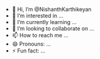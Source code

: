- 👋 Hi, I’m @NishanthKarthikeyan
- 👀 I’m interested in ...
- 🌱 I’m currently learning ...
- 💞️ I’m looking to collaborate on ...
- 📫 How to reach me ...
- 😄 Pronouns: ...
- ⚡ Fun fact: ...

<!---
NishanthKarthikeyan/NishanthKarthikeyan is a ✨ special ✨ repository because its `README.md` (this file) appears on your GitHub profile.
You can click the Preview link to take a look at your changes.
--->
